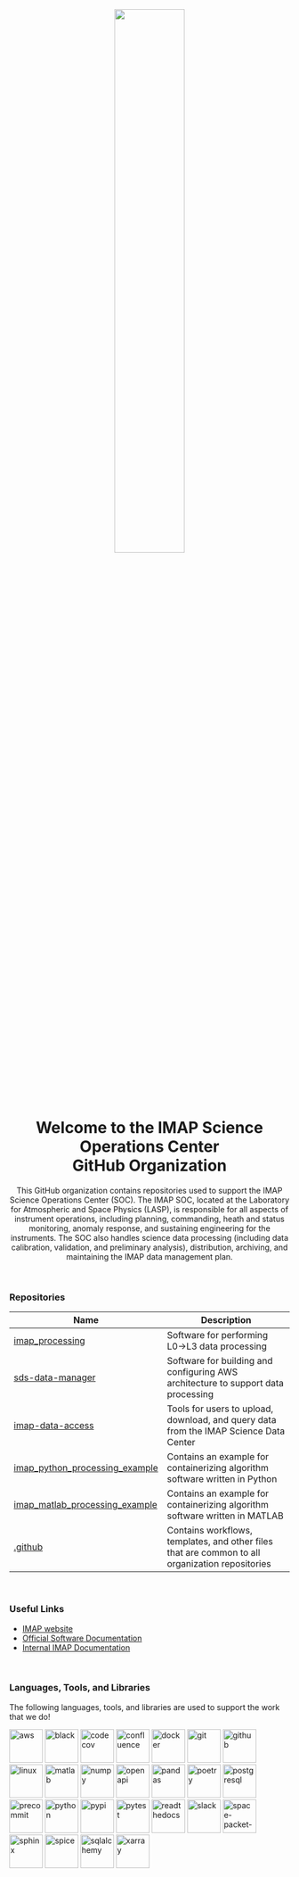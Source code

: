 <div id="header" align="center">
    <a href="https://imap.princeton.edu/" target="_blank">
        <img src="https://imap.princeton.edu/sites/g/files/toruqf1601/files/imap-mark-hor-multicolor-dark.png" style="display: block; width: 50%;"/>
    </a>
    <h1>Welcome to the IMAP Science Operations Center<br>GitHub Organization</h1>
    <p>
        This GitHub organization contains repositories used to support the IMAP Science Operations Center (SOC). The IMAP SOC, located at the Laboratory for Atmospheric and Space Physics (LASP),
        is responsible for all aspects of instrument operations, including planning, commanding, heath and status monitoring, anomaly response, and sustaining engineering for the instruments.
        The SOC also handles science data processing (including data calibration, validation, and preliminary analysis), distribution, archiving, and maintaining the IMAP data management plan.
    </p>
</div>

<br>

### Repositories

| Name | Description | 
|---|---| 
| [imap_processing](https://github.com/IMAP-Science-Operations-Center/imap_processing) | Software for performing L0->L3 data processing | 
| [sds-data-manager](https://github.com/IMAP-Science-Operations-Center/sds-data-manager) | Software for building and configuring AWS architecture to support data processing | 
| [imap-data-access](https://github.com/IMAP-Science-Operations-Center/imap-data-access) | Tools for users to upload, download, and query data from the IMAP Science Data Center | 
| [imap_python_processing_example](https://github.com/IMAP-Science-Operations-Center/imap_python_processing_example) | Contains an example for containerizing algorithm software written in Python | 
| [imap_matlab_processing_example](https://github.com/IMAP-Science-Operations-Center/imap_matlab_processing_example) | Contains an example for containerizing algorithm software written in MATLAB | 
| [.github](https://github.com/IMAP-Science-Operations-Center/.github) | Contains workflows, templates, and other files that are common to all organization repositories |

<br>

### Useful Links

<ul>
  <li><a href="https://imap.princeton.edu/">IMAP website</a></li>
  <li><a href="https://imap-processing.readthedocs.io/en/latest/">Official Software Documentation</a></li>
  <li><a href="https://lasp.colorado.edu/galaxy/display/IMAP/">Internal IMAP Documentation</a></li>
</ul>

<br>

### Languages, Tools, and Libraries

The following languages, tools, and libraries are used to support the work that we do!

[<img src="https://avatars.githubusercontent.com/u/2232217?s=200&v=4" alt="aws" width="60" height="60"/>](https://aws.amazon.com/)
[<img src="https://res.cloudinary.com/practicaldev/image/fetch/s--pvYK2BAd--/c_imagga_scale,f_auto,fl_progressive,h_1080,q_auto,w_1080/https://thepracticaldev.s3.amazonaws.com/i/061ye176kky7igpkcrhk.png" alt="black" width="60" height="60"/>](https://pypi.org/project/black/)
[<img src="https://cdn.jsdelivr.net/gh/devicons/devicon/icons/codecov/codecov-plain.svg" alt="codecov" width="60" height="60"/>](https://about.codecov.io/)
[<img src="https://cdn.jsdelivr.net/gh/devicons/devicon/icons/confluence/confluence-original.svg" alt="confluence" width="60" height="60"/>](https://www.atlassian.com/software/confluence)
[<img src="https://cdn.jsdelivr.net/gh/devicons/devicon/icons/docker/docker-original-wordmark.svg" alt="docker" width="60" height="60"/>](https://www.docker.com)
[<img src="https://cdn.jsdelivr.net/gh/devicons/devicon/icons/git/git-original-wordmark.svg" alt="git" width="60" height="60"/>](https://git-scm.com)
[<img src="https://cdn.jsdelivr.net/gh/devicons/devicon/icons/github/github-original.svg" alt="github" width="60" height="60"/>](https://github.com/)
[<img src="https://cdn.jsdelivr.net/gh/devicons/devicon/icons/linux/linux-original.svg" alt="linux" width="60" height="60"/>](https://www.linux.org/)
[<img src="https://cdn.jsdelivr.net/gh/devicons/devicon/icons/matlab/matlab-original.svg" alt="matlab" width="60" height="60"/>](https://www.mathworks.com/)
[<img src="https://cdn.jsdelivr.net/gh/devicons/devicon/icons/numpy/numpy-original.svg" alt="numpy" width="60" height="60"/>](https://numpy.org/)
[<img src="https://miro.medium.com/v2/resize:fit:1400/format:webp/1*4UiSxxmeMwu_wLpSeaBK6w.png" alt="openapi" width="60" height="60"/>](https://www.openapis.org/)
[<img src="https://cdn.jsdelivr.net/gh/devicons/devicon/icons/pandas/pandas-original-wordmark.svg" alt="pandas" width="60" height="60"/>](https://pandas.pydata.org)
[<img src="https://python-poetry.org/images/logo-origami.svg" alt="poetry" width="60" height="60"/>](https://python-poetry.org/)
[<img src="https://cdn.jsdelivr.net/gh/devicons/devicon/icons/postgresql/postgresql-original-wordmark.svg" alt="postgresql" width="60" height="60"/>](https://www.postgresql.org/)
[<img src="https://pre-commit.com/logo.svg" alt="precommit" width="60" height="60"/>](https://pre-commit.com/)
[<img src="https://cdn.jsdelivr.net/gh/devicons/devicon/icons/python/python-original-wordmark.svg" alt="python" width="60" height="60"/>](https://www.python.org)
[<img src="https://pypi.org/static/images/logo-large.9f732b5f.svg" alt="pypi" width="60" height="60"/>](https://pypi.org/)
[<img src="https://cdn.jsdelivr.net/gh/devicons/devicon/icons/pytest/pytest-original-wordmark.svg" alt="pytest" width="60" height="60"/>](https://docs.pytest.org/)
[<img src="https://brand-guidelines.readthedocs.org/_images/logo-wordmark-vertical-compact-dark.png" alt="readthedocs" width="60" height="60"/>](https://about.readthedocs.com)
[<img src="https://cdn.jsdelivr.net/gh/devicons/devicon/icons/slack/slack-original.svg" alt="slack" width="60" height="60"/>](https://slack.com/)
[<img src="https://space-packet-parser.readthedocs.io/en/latest/_static/logo-no-background.png" alt="space-packet-parser" width="60" height="60"/>](https://pypi.org/project/space-packet-parser/)
[<img src="https://gitlab.inria.fr/uploads/-/system/project/avatar/42214/sphinxdoc.png" alt="sphinx" width="60" height="60"/>](https://www.sphinx-doc.org)
[<img src="https://www2.jpl.nasa.gov/iae/highlights/yr-end99/SPICE/NaifLogoColor_shdw.jpg" alt="spice" width="60" height="60"/>](https://naif.jpl.nasa.gov/naif/toolkit.html)
[<img src="https://cdn.jsdelivr.net/gh/devicons/devicon/icons/sqlalchemy/sqlalchemy-original-wordmark.svg" alt="sqlalchemy" width="60" height="60"/>](https://www.sqlalchemy.org/)
[<img src="https://pydata.org/wp-content/uploads/2018/09/xarray-logo-square.png" alt="xarray" width="60" height="60"/>](https://docs.xarray.dev)
